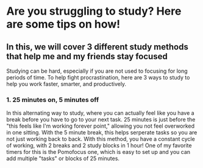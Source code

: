 <!DOCTYPE html>
<html>

<title> # Study Habits </title>
<h1> Are you struggling to study? Here are some tips on how! </h1>
<h2> In this, we will cover 3 different study methods that help me and my friends stay focused </h2>
<p> Studying can be hard, especially if you are not used to focusing for long periods of time. To help fight procrastination, here are 3 ways to study to help you work faster, smarter, and productively. </p>
<h3> <b> 1. 25 minutes on, 5 minutes off </b> </h3>
<p> In this alternating way to study, where you can actually feel like you have a break before you have to go to your next task. 25 minutes is just before the "this feels like I'm working forever point," allowing you not feel overworked in one sitting. With the 5 minute break, this helps serperate tasks so you are not just working back to back. With this method, you have a constant cycle of working, with 2 breaks and 2 study blocks in 1 hour! One of my favorite timers for this is the Pomofocus one, which is easy to set up and you can add multiple "tasks" or blocks of 25 minutes. </p>
</html>
